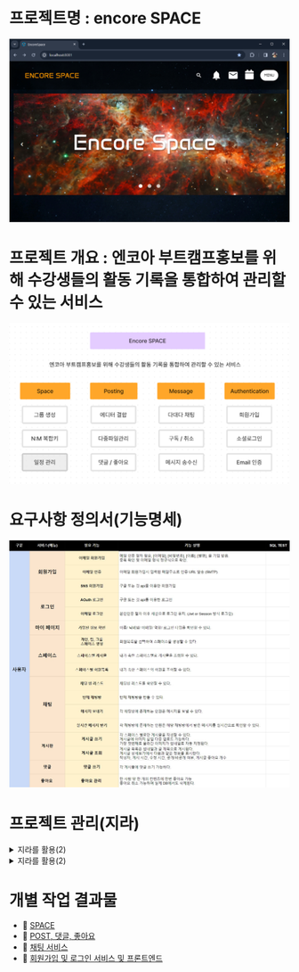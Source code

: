 
# 프로젝트명 : encore SPACE

![img.png](img/img.png)

# 프로젝트 개요 : 엔코아 부트캠프홍보를 위해 수강생들의 활동 기록을 통합하여 관리할 수 있는 서비스
![img_1.png](img/img_1.png)


# 요구사항 정의서(기능명세)
![img_3.png](img/img_3.png)


# 프로젝트 관리(지라)
<details>
    <summary> 지라를 활용(2) </summary>

![img_13.png](img/img_13.png)
</details>

<details>
    <summary> 지라를 활용(2) </summary>

![img_14.png](img/img_14.png)
</details>


# 개별 작업 결과물

- 📕 [SPACE](https://github.com/lifedesigner88/Space-BackEnd/blob/develop/docs/Space/README.md)
- 📙 [POST, 댓글, 좋아요](https://github.com/lifedesigner88/Space-BackEnd/tree/HHJ/Docs/docs/heejun_docs)
- 📗 [채팅 서비스](https://github.com/lifedesigner88/Space-BackEnd/tree/develop/docs/docs_jaeseok)
- 📘 [회원가입 및 로그인 서비스 및 프론트엔드](https://github.com/lifedesigner88/Space-BackEnd/tree/develop/docs/docs_GyeongNam)



